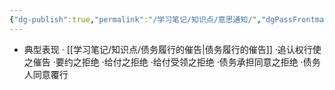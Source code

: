 ```yaml
---
{"dg-publish":true,"permalink":"/学习笔记/知识点/意思通知/","dgPassFrontmatter":true}
---
```


 - 典型表现
· [[学习笔记/知识点/债务履行的催告\|债务履行的催告]]
·追认权行使之催告
·要约之拒绝
·给付之拒绝
·给付受领之拒绝
·债务承担同意之拒绝
·债务人同意覆行